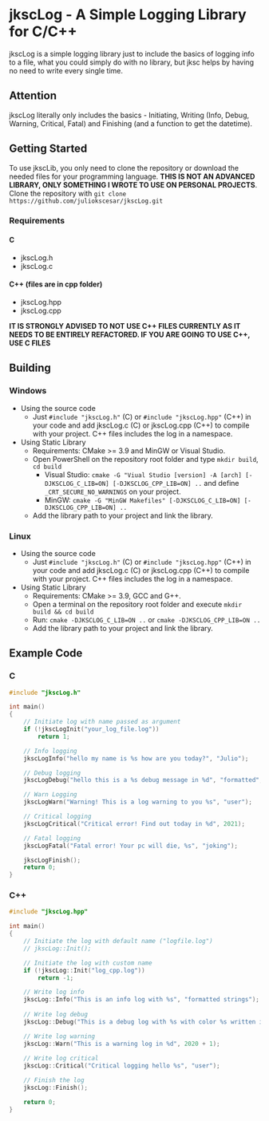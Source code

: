 ﻿# jkscLog - A Simple Logging Library for C/C++
jkscLog is a simple logging library just to include the basics of logging info to a file, what you could simply do with no library, but jksc helps by having no need to write every single time.

## Attention
jkscLog literally only includes the basics - Initiating, Writing (Info, Debug, Warning, Critical, Fatal) and Finishing (and a function to get the datetime).

## Getting Started
To use jkscLib, you only need to clone the repository or download the needed files for your programming language. **THIS IS NOT AN ADVANCED LIBRARY, ONLY SOMETHING I WROTE TO USE ON PERSONAL PROJECTS**.
Clone the repository with `git clone https://github.com/juliokscesar/jkscLog.git`

### Requirements
#### C
- jkscLog.h
- jkscLog.c

#### C++ (files are in cpp folder)
- jkscLog.hpp
- jkscLog.cpp

**IT IS STRONGLY ADVISED TO NOT USE C++ FILES CURRENTLY AS IT NEEDS TO BE ENTIRELY REFACTORED. IF YOU ARE GOING TO USE C++, USE C FILES**

## Building
### Windows
- Using the source code 
    - Just `#include "jkscLog.h"` (C) or `#include "jkscLog.hpp"` (C++) in your code and add jkscLog.c (C) or jkscLog.cpp (C++) to compile with your project. C++ files includes the log in a namespace.
- Using Static Library
    - Requirements: CMake >= 3.9 and MinGW or Visual Studio.
    - Open PowerShell on the repository root folder and type `mkdir build`, `cd build`
        - Visual Studio: `cmake -G "Viual Studio [version] -A [arch] [-DJKSCLOG_C_LIB=ON] [-DJKSCLOG_CPP_LIB=ON] ..` and define `_CRT_SECURE_NO_WARNINGS` on your project.
        - MinGW: `cmake -G "MinGW Makefiles" [-DJKSCLOG_C_LIB=ON] [-DJKSCLOG_CPP_LIB=ON] ..`
    - Add the library path to your project and link the library.

### Linux
- Using the source code
    - Just `#include "jkscLog.h"` (C) or `#include "jkscLog.hpp"` (C++) in your code and add jkscLog.c (C) or jkscLog.cpp (C++) to compile with your project. C++ files includes the log in a namespace.
- Using Static Library
    - Requirements: CMake >= 3.9, GCC and G++.
    - Open a terminal on the repository root folder and execute `mkdir build && cd build`
    - Run: `cmake -DJKSCLOG_C_LIB=ON ..` or `cmake -DJKSCLOG_CPP_LIB=ON ..`
    - Add the library path to your project and link the library.

## Example Code
### C
```c
#include "jkscLog.h"

int main()
{
    // Initiate log with name passed as argument
    if (!jkscLogInit("your_log_file.log"))
        return 1;

    // Info logging
    jkscLogInfo("hello my name is %s how are you today?", "Julio");

    // Debug logging
    jkscLogDebug("hello this is a %s debug message in %d", "formatted", 2021);

    // Warn Logging
    jkscLogWarn("Warning! This is a log warning to you %s", "user");

    // Critical logging
    jkscLogCritical("Critical error! Find out today in %d", 2021);

    // Fatal logging
    jkscLogFatal("Fatal error! Your pc will die, %s", "joking");

    jkscLogFinish();
    return 0;
}
```

### C++
```cpp
#include "jkscLog.hpp"

int main()
{
    // Initiate the log with default name ("logfile.log")
    // jkscLog::Init();

    // Initiate the log with custom name
    if (!jkscLog::Init("log_cpp.log"))
        return -1;

    // Write log info
    jkscLog::Info("This is an info log with %s", "formatted strings");
    
    // Write log debug
    jkscLog::Debug("This is a debug log with %s with color %s written in %d", "formatted strings", "green", 2021);

    // Write log warning
    jkscLog::Warn("This is a warning log in %d", 2020 + 1);
    
    // Write log critical
    jkscLog::Critical("Critical logging hello %s", "user");

    // Finish the log
    jkscLog::Finish();

    return 0;
}
```
